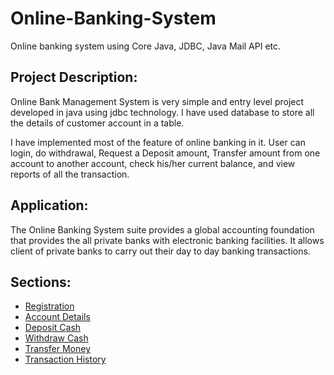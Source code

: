 # Online-Banking-System
Online banking system using Core Java, JDBC, Java Mail API etc.

## Project Description:
Online Bank Management System is very simple and entry level project developed in java using jdbc technology. I have used database to store all the details of customer account in a table.

I have implemented most of the feature of online banking in it. User can login, do withdrawal, Request a Deposit amount, Transfer amount from one account to another account, check his/her current balance, and view reports of all the transaction.

## Application:
The Online Banking System suite provides a global accounting foundation that provides the all private banks with electronic banking facilities. It allows client of private banks to carry out their day to day banking transactions.


## Sections:
* [Registration](#registration)
* [Account Details](#account-details)
* [Deposit Cash](#deposit-cash)
* [Withdraw Cash](#withdraw-cash)
* [Transfer Money](#transaction-money)
* [Transaction History](#transcation-history)
